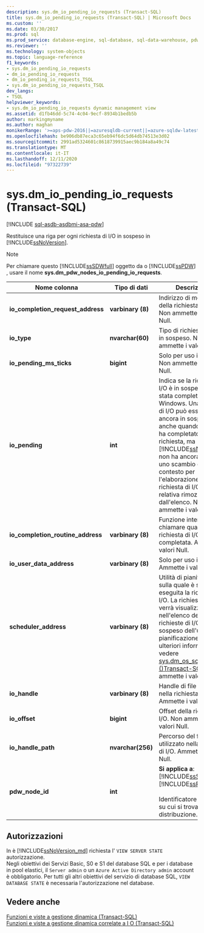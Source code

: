```yaml
---
description: sys.dm_io_pending_io_requests (Transact-SQL)
title: sys.dm_io_pending_io_requests (Transact-SQL) | Microsoft Docs
ms.custom: ''
ms.date: 03/30/2017
ms.prod: sql
ms.prod_service: database-engine, sql-database, sql-data-warehouse, pdw
ms.reviewer: ''
ms.technology: system-objects
ms.topic: language-reference
f1_keywords:
- sys.dm_io_pending_io_requests
- dm_io_pending_io_requests
- dm_io_pending_io_requests_TSQL
- sys.dm_io_pending_io_requests_TSQL
dev_langs:
- TSQL
helpviewer_keywords:
- sys.dm_io_pending_io_requests dynamic management view
ms.assetid: d1fb46dd-5c74-4c04-9ecf-8934b1bedb5b
author: markingmyname
ms.author: maghan
monikerRange: '>=aps-pdw-2016||=azuresqldb-current||=azure-sqldw-latest||>=sql-server-2016||=sqlallproducts-allversions||>=sql-server-linux-2017||=azuresqldb-mi-current'
ms.openlocfilehash: be906db87eca3c65eb94f6dc5d64db74513e3d02
ms.sourcegitcommit: 2991ad5324601c8618739915aec9b184a8a49c74
ms.translationtype: MT
ms.contentlocale: it-IT
ms.lasthandoff: 12/11/2020
ms.locfileid: "97322739"
---
```

# <a name="sysdm_io_pending_io_requests-transact-sql"></a>sys.dm_io_pending_io_requests (Transact-SQL)
[!INCLUDE [sql-asdb-asdbmi-asa-pdw](../../includes/applies-to-version/sql-asdb-asdbmi-asa-pdw.md)]

  Restituisce una riga per ogni richiesta di I/O in sospeso in [!INCLUDE[ssNoVersion](../../includes/ssnoversion-md.md)].  
  
> [!NOTE]  
>  Per chiamare questo [!INCLUDE[ssSDWfull](../../includes/sssdwfull-md.md)] oggetto da o [!INCLUDE[ssPDW](../../includes/sspdw-md.md)] , usare il nome **sys.dm_pdw_nodes_io_pending_io_requests**.  
  
|Nome colonna|Tipo di dati|Descrizione|  
|-----------------|---------------|-----------------|  
|**io_completion_request_address**|**varbinary (8)**|Indirizzo di memoria della richiesta di I/O. Non ammette i valori Null.|  
|**io_type**|**nvarchar(60)**|Tipo di richiesta di I/O in sospeso. Non ammette i valori Null.|  
|**io_pending_ms_ticks**|**bigint**|Solo per uso interno. Non ammette i valori Null.| 
|**io_pending**|**int**|Indica se la richiesta di I/O è in sospeso o è stata completata da Windows. Una richiesta di I/O può essere ancora in sospeso anche quando Windows ha completato la richiesta, ma [!INCLUDE[ssNoVersion](../../includes/ssnoversion-md.md)] non ha ancora eseguito uno scambio di contesto per l'elaborazione della richiesta di I/O e la relativa rimozione dall'elenco. Non ammette i valori Null.|  
|**io_completion_routine_address**|**varbinary (8)**|Funzione interna da chiamare quando la richiesta di I/O viene completata. Ammette i valori Null.|  
|**io_user_data_address**|**varbinary (8)**|Solo per uso interno. Ammette i valori Null.|  
|**scheduler_address**|**varbinary (8)**|Utilità di pianificazione sulla quale è stata eseguita la richiesta di I/O. La richiesta di I/O verrà visualizzata nell'elenco delle richieste di I/O in sospeso dell'utilità di pianificazione. Per ulteriori informazioni, vedere [sys.dm_os_schedulers &#40;&#41;Transact-SQL ](../../relational-databases/system-dynamic-management-views/sys-dm-os-schedulers-transact-sql.md). Non ammette i valori Null.|  
|**io_handle**|**varbinary (8)**|Handle di file utilizzato nella richiesta di I/O. Ammette i valori Null.|  
|**io_offset**|**bigint**|Offset della richiesta di I/O. Non ammette i valori Null.|  
|**io_handle_path**|**nvarchar(256)**| Percorso del file utilizzato nella richiesta di I/O. Ammette i valori Null.|
|**pdw_node_id**|**int**|**Si applica a**: [!INCLUDE[ssSDWfull](../../includes/sssdwfull-md.md)] , [!INCLUDE[ssPDW](../../includes/sspdw-md.md)]<br /><br /> Identificatore del nodo su cui si trova questa distribuzione.|  
  
## <a name="permissions"></a>Autorizzazioni  

In è [!INCLUDE[ssNoVersion_md](../../includes/ssnoversion-md.md)] richiesta l' `VIEW SERVER STATE` autorizzazione.   
Negli obiettivi dei Servizi Basic, S0 e S1 del database SQL e per i database in pool elastici, il `Server admin` o un `Azure Active Directory admin` account è obbligatorio. Per tutti gli altri obiettivi del servizio di database SQL, `VIEW DATABASE STATE` è necessaria l'autorizzazione nel database.   
  
## <a name="see-also"></a>Vedere anche  
 [Funzioni e viste a gestione dinamica &#40;Transact-SQL&#41;](~/relational-databases/system-dynamic-management-views/system-dynamic-management-views.md)   
 [Funzioni e viste a gestione dinamica correlate a I O &#40;Transact-SQL&#41;](../../relational-databases/system-dynamic-management-views/i-o-related-dynamic-management-views-and-functions-transact-sql.md)  
  
  


